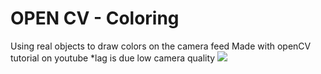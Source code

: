 # OPEN CV - Coloring
Using real objects to draw colors on the camera feed
Made with openCV tutorial on youtube
*lag is due low camera quality
![](coloring-example.gif)

